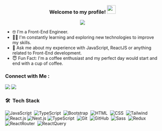 
<!--<h1 align="center">
  <img src="https://raw.githubusercontent.com/ahmed5353/ahmed5353/master/name.svg" alt="Ahmed Nagy" />
</h1>-->


<!-- <img width="250" align="right" src="https://c.tenor.com/_DOBjnGspYAAAAAM/code-coding.gif"> -->

<h3 align="center">
  Welcome to my profile!
  <img src="https://media.giphy.com/media/hvRJCLFzcasrR4ia7z/giphy.gif" width="28">
</h3>


<!-- Typing SVG by DenverCoder1 - https://github.com/DenverCoder1/readme-typing-svg -->
<p align="center">
  <a href="https://github.com/DenverCoder1/readme-typing-svg"><img src="https://readme-typing-svg.herokuapp.com/?lines=Front-End%20web%20developer;Always%20learning%20new%20things&font=Fira%20Code&center=true&width=440&height=45&color=f75c7e&vCenter=true&size=22"></a>
</p> 

- 🤓 I'm a Front-End Engineer.
- 👨‍💻 I'm constantly learning and exploring new technologies to improve my skills.
- 💬 Ask me about my experience with JavaScript, ReactJS or anything related to Front-End development.
- 😇 Fun Fact: I'm a coffee enthusiast and my perfect day would start and end with a cup of coffee.

### Connect with Me :

<a href="https://www.linkedin.com/in/ahmed-nagy-a437061b6" target="_blank"><img src="https://img.shields.io/badge/-Ahmed%20Nagy-0077B5?style=for-the-badge&logo=Linkedin&logoColor=white"/></a>
<a href="https://t.me/ahmednagy53" target="_blank"><img src="https://img.shields.io/badge/-Ahmed%20Nagy-0077B5?style=for-the-badge&logo=Telegram&logoColor=white"/></a>
### 🛠 &nbsp;Tech Stack
![JavaScript](https://img.shields.io/badge/-JavaScript-05122A?style=flat&logo=javascript)&nbsp;
![TypeScript](https://img.shields.io/badge/-TypeScript-05122A?style=flat&logo=typescript)&nbsp;
![Bootstrap](https://img.shields.io/badge/-Bootstrap-05122A?style=flat&logo=bootstrap&logoColor=563D7C)&nbsp;
![HTML](https://img.shields.io/badge/-HTML-05122A?style=flat&logo=HTML5)&nbsp;
![CSS](https://img.shields.io/badge/-CSS-05122A?style=flat&logo=CSS3&logoColor=1572B6)&nbsp;
![Tailwind](https://img.shields.io/badge/-Tailwindcss-05122A?style=flat&logo=tailwindcss)
![React.js](https://img.shields.io/badge/-React-05122A?style=flat&logo=react)
![Next.js](https://img.shields.io/badge/-Next.js-05122A?style=flat&logo=next.js)
![TypeScript](https://img.shields.io/badge/-Angular-05122A?style=flat&logo=angular)&nbsp;
![Git](https://img.shields.io/badge/-Git-05122A?style=flat&logo=git)&nbsp;
![GitHub](https://img.shields.io/badge/-GitHub-05122A?style=flat&logo=github)&nbsp;
![Sass](https://img.shields.io/badge/-Sass-05122A?style=flat&logo=sass)&nbsp;
![Redux](https://img.shields.io/badge/-Redux-05122A?style=flat&logo=redux)&nbsp;
![ReactRouter](https://img.shields.io/badge/-ReactRouter-05122A?style=flat&logo=reactrouter)&nbsp;
![ReactQuery](https://img.shields.io/badge/-ReactQuery-05122A?style=flat&logo=reactQuery)&nbsp;







<!-- <img align="left" src="https://github-readme-stats.vercel.app/api/top-langs?username=ahmed5353&show_icons=true&locale=en&layout=compact&theme=radical" alt="most used languages" /> -->

<br>

